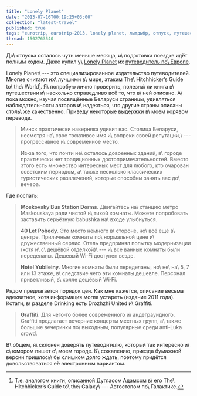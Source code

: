 ```yaml
---
title: "Lonely Planet"
date: "2013-07-16T00:19:25+03:00"
collection: "latest-travel"
published: true
tags: "eurotrip, eurotrip-2013, lonely planet, лытдыбр, отпуск, путешествие"
thread: 1502763540
---
```


До\ отпуска осталось чуть меньше месяца, и\ подготовка поездке идёт полным ходом. Даже купил
у\ [Lonely Planet][lonely-planet] их [путеводитель по\ Eвропе][europe-guide].

Lonely Planet\ --- это специализированное издательство путеводителей. Многие считают их\ лучшими в\ мире,
этаким The\ Hitchhicker’s Guide to\ the\ World[^1]. Я\ попробую лично проверить, полезна\ ли книга в\ путешествии
и\ насколько справедливо всё то, что в\ ней описано. А\ пока можно, изучая посвящённые Беларуси страницы,
удивляться наблюдательности авторов и\ надеяться, что другие страны описаны столь\ же качественно. Приведу некоторые
выдержки в\ моем корявом переводе.

> Минск практически наверняка удивит вас. Столица Беларуси, несмотря на\ свое тоскливое имя и\ вопреки своей
> репутации,\ --- прогрессивное и\ современное место.
>
> Из&#8209;за того, что почти не\ осталось довоенных зданий, в\ городе практически нет традиционных
> достопримечательностей. Вместо этого есть множество интересных мест для любого, кто очарован советским периодом,
> а\ также несколько классических туристических развлечений, которые способны занять вас до\ вечера.

Где поспать:

> **Moskovsky Bus Station Dorms**. Двигайтесь на\ станцию метро Maskouskaya ради чистой и\ тихой комнаты. Можете
> попробовать заставить серьёзную babushka на\ входе улыбнуться.
>
> **40 Let Pobedy**. Это место немного в\ стороне, но\ всё ещё в\ центре. Приличные комнаты по\ нормальной цене
> и\ дружественный сервис. Отель предпринял попытку модернизации (хотя и\ с\ дешёвой отделкой)\ --- и\ все ванные
> комнаты были переделаны. Дешевый Wi&#8209;Fi доступен везде.
>
> **Hotel Yubileiny**. Многие комнаты были переделаны, но\ не\ на\ 5, 7 или 13 этаже, в\ следствие чего эти комнаты
> дешевле. Персонал приветливый, в\ холле дешёвый Wi&#8209;Fi.

Рядом предлагается порядок цен. Как мне кажется, описание весьма адекватное, хотя информация могла устареть
(издание 2011 года). Кстати, в\ разделе Drinking есть Drozhzhi United и\ Graffiti.

> **Graffiti**. Для чего&#8209;то более современного и\ андеграундного. Graffiti предлагает вечерние концерты местных
> групп, а\ также большие вечеринки по\ выходным, популярные среди anti&#8209;Luka crowd.

В\ общем, я\ склонен доверять путеводителю, который так интересно и\ с\ юмором пишет о\ моем городе. К\ сожалению,
приезда бумажной версии пришлось\ бы слишком долго ждать, поэтому придётся довольствоваться её электронным вариантом.

[^1]: Т.е. аналогом книги, описанной Дугласом Адамсом в\ его The\ Hitchhicker’s Guide to\ the\ Galaxy\ --- Автостопом
по\ Галактике.

[europe-guide]: http://shop.lonelyplanet.com/europe/europe-on-a-shoestring-travel-guide-8/
[lonely-planet]: http://www.lonelyplanet.com/
